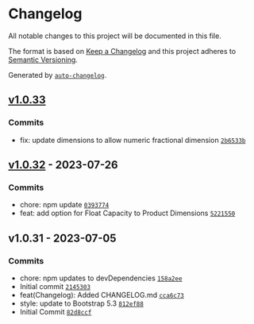 # Changelog

All notable changes to this project will be documented in this file.

The format is based on [Keep a Changelog](https://keepachangelog.com/en/1.0.0/)
and this project adheres to [Semantic Versioning](https://semver.org/spec/v2.0.0.html).

Generated by [`auto-changelog`](https://github.com/CookPete/auto-changelog).

## [v1.0.33](https://github.com/ChumsInc/product-master/compare/v1.0.32...v1.0.33)

### Commits

- fix: update dimensions to allow numeric fractional dimension [`2b6533b`](https://github.com/ChumsInc/product-master/commit/2b6533baf92134c14d44f7b8f4aef8f3d5d82a5c)

## [v1.0.32](https://github.com/ChumsInc/product-master/compare/v1.0.31...v1.0.32) - 2023-07-26

### Commits

- chore: npm update [`0393774`](https://github.com/ChumsInc/product-master/commit/0393774a37efca4d2a38968f30d69de5487ef83e)
- feat: add option for Float Capacity to Product Dimensions [`5221550`](https://github.com/ChumsInc/product-master/commit/52215505ef334a8846ca86bf87096a363276a505)

## v1.0.31 - 2023-07-05

### Commits

- chore: npm updates to devDependencies [`158a2ee`](https://github.com/ChumsInc/product-master/commit/158a2ee56dff1c1a6ba295f54741893fd37bd6b0)
- Initial commit [`2145303`](https://github.com/ChumsInc/product-master/commit/2145303502b43acb307a976f1885d5258dc0ec63)
- feat(Changelog): Added CHANGELOG.md [`cca6c73`](https://github.com/ChumsInc/product-master/commit/cca6c736ba805836344e4121064626105ac787e2)
- style: update to Bootstrap 5.3 [`812ef88`](https://github.com/ChumsInc/product-master/commit/812ef88c09f743bcca45eaa56102764cd58877a3)
- Initial Commit [`82d8ccf`](https://github.com/ChumsInc/product-master/commit/82d8ccfbddaff41cea7b71d99004e46af26742c9)
